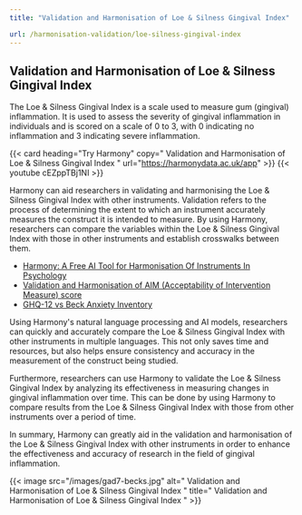 ```yaml
---
title: "Validation and Harmonisation of Loe & Silness Gingival Index"

url: /harmonisation-validation/loe-silness-gingival-index
---
```


## Validation and Harmonisation of Loe & Silness Gingival Index

The Loe & Silness Gingival Index is a scale used to measure gum (gingival) inflammation. It is used to assess the severity of gingival inflammation in individuals and is scored on a scale of 0 to 3, with 0 indicating no inflammation and 3 indicating severe inflammation.

{{< card heading="Try Harmony" copy=" Validation and Harmonisation of Loe & Silness Gingival Index " url="https://harmonydata.ac.uk/app" >}}
{{< youtube cEZppTBj1NI >}}

Harmony can aid researchers in validating and harmonising the Loe & Silness Gingival Index with other instruments. Validation refers to the process of determining the extent to which an instrument accurately measures the construct it is intended to measure. By using Harmony, researchers can compare the variables within the Loe & Silness Gingival Index with those in other instruments and establish crosswalks between them.

* [Harmony: A Free AI Tool for Harmonisation Of Instruments In Psychology](/item-harmonisation/harmony-a-free-ai-tool-for-harmonisation-of-instruments-in-psychology)
* [Validation and Harmonisation of AIM (Acceptability of Intervention Measure) score](/harmonisation-validation/aim-acceptability-of-intervention-measure-score)
* [GHQ-12 vs Beck Anxiety Inventory](/ghq-12-vs-beck-anxiety-inventory)

Using Harmony's natural language processing and AI models, researchers can quickly and accurately compare the Loe & Silness Gingival Index with other instruments in multiple languages. This not only saves time and resources, but also helps ensure consistency and accuracy in the measurement of the construct being studied.

Furthermore, researchers can use Harmony to validate the Loe & Silness Gingival Index by analyzing its effectiveness in measuring changes in gingival inflammation over time. This can be done by using Harmony to compare results from the Loe & Silness Gingival Index with those from other instruments over a period of time.

In summary, Harmony can greatly aid in the validation and harmonisation of the Loe & Silness Gingival Index with other instruments in order to enhance the effectiveness and accuracy of research in the field of gingival inflammation.


{{< image src="/images/gad7-becks.jpg" alt=" Validation and Harmonisation of Loe & Silness Gingival Index " title=" Validation and Harmonisation of Loe & Silness Gingival Index " >}}







